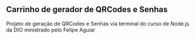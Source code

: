 ## Carrinho de gerador de QRCodes e Senhas

Projeto de geração de QRCodes e Senhas via terminal do curso de Node.js da DIO ministrado pelo Felipe Aguiar
